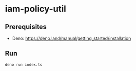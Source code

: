 # iam-policy-util

## Prerequisites

- Deno: <https://deno.land/manual/getting_started/installation>

## Run

```bash
deno run index.ts
```
